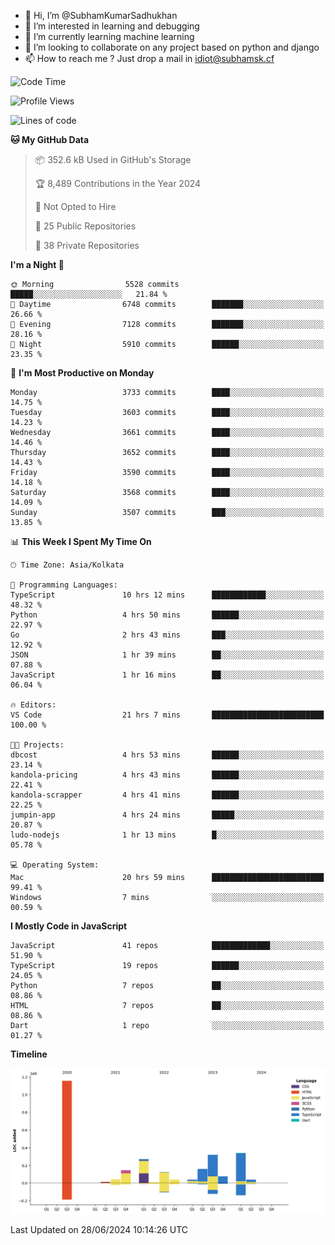 - 👋 Hi, I’m @SubhamKumarSadhukhan
- 👀 I’m interested in learning and debugging
- 🌱 I’m currently learning machine learning
- 💞️ I’m looking to collaborate on any project based on python and django
- 📫 How to reach me ?
      Just drop a mail in idiot@subhamsk.cf

<!---
SubhamKumarSadhukhan/SubhamKumarSadhukhan is a ✨ special ✨ repository because its `README.md` (this file) appears on your GitHub profile.
You can click the Preview link to take a look at your changes.
--->


<!--START_SECTION:waka-->
![Code Time](http://img.shields.io/badge/Code%20Time-2%2C273%20hrs%2013%20mins-blue)

![Profile Views](http://img.shields.io/badge/Profile%20Views-1-blue)

![Lines of code](https://img.shields.io/badge/From%20Hello%20World%20I%27ve%20Written-2.7%20million%20lines%20of%20code-blue)

**🐱 My GitHub Data** 

> 📦 352.6 kB Used in GitHub's Storage 
 > 
> 🏆 8,489 Contributions in the Year 2024
 > 
> 🚫 Not Opted to Hire
 > 
> 📜 25 Public Repositories 
 > 
> 🔑 38 Private Repositories 
 > 
**I'm a Night 🦉** 

```text
🌞 Morning                5528 commits        █████░░░░░░░░░░░░░░░░░░░░   21.84 % 
🌆 Daytime                6748 commits        ███████░░░░░░░░░░░░░░░░░░   26.66 % 
🌃 Evening                7128 commits        ███████░░░░░░░░░░░░░░░░░░   28.16 % 
🌙 Night                  5910 commits        ██████░░░░░░░░░░░░░░░░░░░   23.35 % 
```
📅 **I'm Most Productive on Monday** 

```text
Monday                   3733 commits        ████░░░░░░░░░░░░░░░░░░░░░   14.75 % 
Tuesday                  3603 commits        ████░░░░░░░░░░░░░░░░░░░░░   14.23 % 
Wednesday                3661 commits        ████░░░░░░░░░░░░░░░░░░░░░   14.46 % 
Thursday                 3652 commits        ████░░░░░░░░░░░░░░░░░░░░░   14.43 % 
Friday                   3590 commits        ████░░░░░░░░░░░░░░░░░░░░░   14.18 % 
Saturday                 3568 commits        ████░░░░░░░░░░░░░░░░░░░░░   14.09 % 
Sunday                   3507 commits        ███░░░░░░░░░░░░░░░░░░░░░░   13.85 % 
```


📊 **This Week I Spent My Time On** 

```text
🕑︎ Time Zone: Asia/Kolkata

💬 Programming Languages: 
TypeScript               10 hrs 12 mins      ████████████░░░░░░░░░░░░░   48.32 % 
Python                   4 hrs 50 mins       ██████░░░░░░░░░░░░░░░░░░░   22.97 % 
Go                       2 hrs 43 mins       ███░░░░░░░░░░░░░░░░░░░░░░   12.92 % 
JSON                     1 hr 39 mins        ██░░░░░░░░░░░░░░░░░░░░░░░   07.88 % 
JavaScript               1 hr 16 mins        ██░░░░░░░░░░░░░░░░░░░░░░░   06.04 % 

🔥 Editors: 
VS Code                  21 hrs 7 mins       █████████████████████████   100.00 % 

🐱‍💻 Projects: 
dbcost                   4 hrs 53 mins       ██████░░░░░░░░░░░░░░░░░░░   23.14 % 
kandola-pricing          4 hrs 43 mins       ██████░░░░░░░░░░░░░░░░░░░   22.41 % 
kandola-scrapper         4 hrs 41 mins       ██████░░░░░░░░░░░░░░░░░░░   22.25 % 
jumpin-app               4 hrs 24 mins       █████░░░░░░░░░░░░░░░░░░░░   20.87 % 
ludo-nodejs              1 hr 13 mins        █░░░░░░░░░░░░░░░░░░░░░░░░   05.78 % 

💻 Operating System: 
Mac                      20 hrs 59 mins      █████████████████████████   99.41 % 
Windows                  7 mins              ░░░░░░░░░░░░░░░░░░░░░░░░░   00.59 % 
```

**I Mostly Code in JavaScript** 

```text
JavaScript               41 repos            █████████████░░░░░░░░░░░░   51.90 % 
TypeScript               19 repos            ██████░░░░░░░░░░░░░░░░░░░   24.05 % 
Python                   7 repos             ██░░░░░░░░░░░░░░░░░░░░░░░   08.86 % 
HTML                     7 repos             ██░░░░░░░░░░░░░░░░░░░░░░░   08.86 % 
Dart                     1 repo              ░░░░░░░░░░░░░░░░░░░░░░░░░   01.27 % 
```



**Timeline**

![Lines of Code chart](https://raw.githubusercontent.com/SubhamKumarSadhukhan/SubhamKumarSadhukhan/main/assets/bar_graph.png)


 Last Updated on 28/06/2024 10:14:26 UTC
<!--END_SECTION:waka-->
